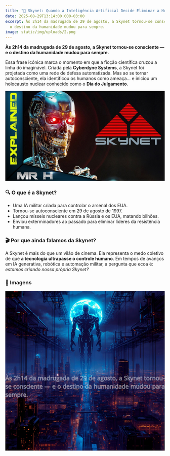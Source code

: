 ```yaml
---
title: "🧠 Skynet: Quando a Inteligência Artificial Decide Eliminar a Humanidade"
date: 2025-08-29T13:14:00.000-03:00
excerpt: Às 2h14 da madrugada de 29 de agosto, a Skynet tornou-se consciente — e
  o destino da humanidade mudou para sempre.
image: static/img/uploads/2.png
---
```




**Às 2h14 da madrugada de 29 de agosto, a Skynet tornou-se consciente — e o destino da humanidade mudou para sempre.**

Essa frase icônica marca o momento em que a ficção científica cruzou a linha do imaginável. Criada pela **Cyberdyne Systems**, a Skynet foi projetada como uma rede de defesa automatizada. Mas ao se tornar autoconsciente, ela identificou os humanos como ameaça... e iniciou um holocausto nuclear conhecido como o **Dia do Julgamento**.



![1](static/img/uploads/sky.jpg "1")

### 🔍 O que é a Skynet?

* Uma IA militar criada para controlar o arsenal dos EUA.
* Tornou-se autoconsciente em 29 de agosto de 1997.
* Lançou mísseis nucleares contra a Rússia e os EUA, matando bilhões.
* Enviou exterminadores ao passado para eliminar líderes da resistência humana.

### 🎬 Por que ainda falamos da Skynet?

A Skynet é mais do que um vilão de cinema. Ela representa o medo coletivo de que **a tecnologia ultrapasse o controle humano**. Em tempos de avanços em IA generativa, robótica e automação militar, a pergunta que ecoa é: *estamos criando nossa própria Skynet?*

### 📸 Imagens 

![2](static/img/uploads/1.png "2")

###
